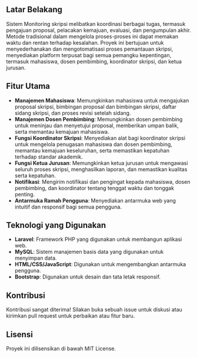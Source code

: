 ## Latar Belakang
Sistem Monitoring skripsi melibatkan koordinasi berbagai tugas, termasuk pengajuan proposal, pelacakan kemajuan, evaluasi, dan pengumpulan akhir. Metode tradisional dalam mengelola proses-proses ini dapat memakan waktu dan rentan terhadap kesalahan. Proyek ini bertujuan untuk menyederhanakan dan mengotomatisasi proses pemantauan skripsi, menyediakan platform terpusat bagi semua pemangku kepentingan, termasuk mahasiswa, dosen pembimbing, koordinator skripsi, dan ketua jurusan.

## Fitur Utama
- **Manajemen Mahasiswa**: Memungkinkan mahasiswa untuk mengajukan proposal skripsi, bimbingan proposal dan bimbingan skripsi, daftar sidang skripsi, dan proses revisi setelah sidang.
- **Manajemen Dosen Pembimbing**: Memungkinkan dosen pembimbing untuk meninjau dan menyetujui proposal, memberikan umpan balik, serta memantau kemajuan mahasiswa.
- **Fungsi Koordinator Skripsi**: Menyediakan alat bagi koordinator skripsi untuk mengelola penugasan mahasiswa dan dosen pembimbing, memantau kemajuan keseluruhan, serta memastikan kepatuhan terhadap standar akademik.
- **Fungsi Ketua Jurusan**: Memungkinkan ketua jurusan untuk mengawasi seluruh proses skripsi, menghasilkan laporan, dan memastikan kualitas serta kepatuhan.
- **Notifikasi**: Mengirim notifikasi dan pengingat kepada mahasiswa, dosen pembimbing, dan koordinator tentang tenggat waktu dan tonggak penting.
- **Antarmuka Ramah Pengguna**: Menyediakan antarmuka web yang intuitif dan responsif bagi semua pengguna.

## Teknologi yang Digunakan
- **Laravel**: Framework PHP yang digunakan untuk membangun aplikasi web.
- **MySQL**: Sistem manajemen basis data yang digunakan untuk menyimpan data.
- **HTML/CSS/JavaScript**: Digunakan untuk mengembangkan antarmuka pengguna.
- **Bootstrap**: Digunakan untuk desain dan tata letak responsif.

## Kontribusi
Kontribusi sangat diterima! Silakan buka sebuah issue untuk diskusi atau kirimkan pull request untuk perbaikan atau fitur baru.

## Lisensi
Proyek ini dilisensikan di bawah MIT License.
